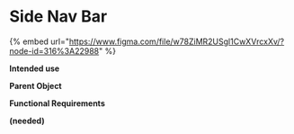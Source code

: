 # Side Nav Bar

{% embed url="https://www.figma.com/file/w78ZiMR2USgl1CwXVrcxXv/?node-id=316%3A22988" %}

**Intended use**  


**Parent Object**  


**Functional Requirements**

**\(needed\)**

